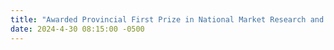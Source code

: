 ```yaml
---
title: "Awarded Provincial First Prize in National Market Research and Analysis Competition"
date: 2024-4-30 08:15:00 -0500
---
```

